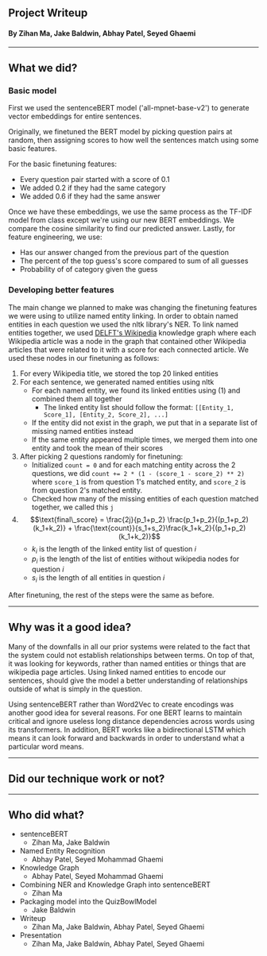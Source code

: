 ## **Project Writeup**
#### By Zihan Ma, Jake Baldwin, Abhay Patel, Seyed Ghaemi
---
## What we did?

### Basic model

First we used the sentenceBERT model ('all-mpnet-base-v2') to generate vector embeddings for entire sentences. 

Originally, we finetuned the BERT model by picking question pairs at random, then assigning scores to how well the sentences match using some basic features. 

For the basic finetuning features:
* Every question pair started with a score of 0.1
* We added 0.2 if they had the same category
* We added 0.6 if they had the same answer

Once we have these embeddings, we use the same process as the TF-IDF model from class except we're using our new BERT embeddings. We compare the cosine similarity to find our predicted answer. Lastly, for feature engineering, we use:
* Has our answer changed from the previous part of the question
* The percent of the top guess's score compared to sum of all guesses
* Probability of of category given the guess

### Developing better features

The main change we planned to make was changing the finetuning features we were using to utilize named entity linking. In order to obtain named entities in each question we used the nltk library's NER. To link named entities together, we used [DELFT's Wikipedia](https://github.com/henryzhao5852/DELFT/tree/master/wiki_graph) knowledge graph where each Wikipedia article was a node in the graph that contained other Wikipedia articles that were related to it with a score for each connected article. We used these nodes in our finetuning as follows:

1. For every Wikipedia title, we stored the top 20 linked entities
2. For each sentence, we generated named entities using nltk
    * For each named entity, we found its linked entities using (1) and combined them all together
        * The linked entity list should follow the format: ``[[Entity_1, Score_1], [Entity_2, Score_2], ...]`` 
    * If the entity did not exist in the graph, we put that in a separate list of missing named entities instead
    * If the same entity appeared multiple times, we merged them into one entity and took the mean of their scores
3. After picking 2 questions randomly for finetuning:
    * Initialized ``count = 0`` and for each matching entity across the 2 questions, we did ``count += 2 * (1 - (score_1 - score_2) ** 2)`` where ``score_1`` is from question 1's matched entity, and ``score_2`` is from question 2's matched entity.
    * Checked how many of the missing entities of each question matched together, we called this ``j``
4. $$\text{final\_score} = \frac{2j}{p_1+p_2} \frac{p_1+p_2}{(p_1+p_2)(k_1+k_2)} + \frac{\text{count}}{s_1+s_2}\frac{k_1+k_2}{(p_1+p_2)(k_1+k_2)}$$
    * $k_i$ is the length of the linked entity list of question $i$
    * $p_i$ is the length of the list of entities without wikipedia nodes for question $i$
    * $s_i$ is the length of all entities in question $i$

After finetuning, the rest of the steps were the same as before. 

---
## Why was it a good idea?

Many of the downfalls in all our prior systems were related to the fact that the system could not establish relationships between terms. On top of that, it was looking for keywords, rather than named entities or things that are wikipedia page articles. Using linked named entities to encode our sentences, should give the model a better understanding of relationships outside of what is simply in the question.  

Using sentenceBERT rather than Word2Vec to create encodings was another good idea for several reasons. For one BERT learns to maintain critical and ignore useless long distance dependencies across words using its transformers. In addition, BERT works like a bidirectional LSTM which means it can look forward and backwards in order to understand what a particular word means. 

---
## Did our technique work or not?




---
## Who did what?

* sentenceBERT
  * Zihan Ma, Jake Baldwin
* Named Entity Recognition
  * Abhay Patel, Seyed Mohammad Ghaemi
* Knowledge Graph
  * Abhay Patel, Seyed Mohammad Ghaemi
* Combining NER and Knowledge Graph into sentenceBERT
  * Zihan Ma
* Packaging model into the QuizBowlModel
  * Jake Baldwin
* Writeup
  * Zihan Ma, Jake Baldwin, Abhay Patel, Seyed Ghaemi
* Presentation
  * Zihan Ma, Jake Baldwin, Abhay Patel, Seyed Ghaemi